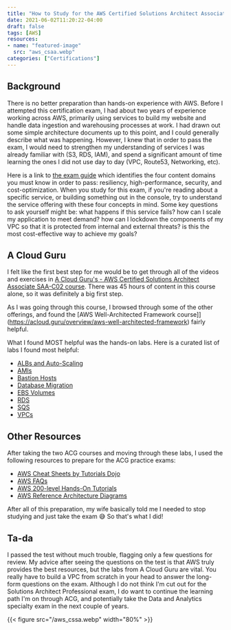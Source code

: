 ```yaml
---
title: "How to Study for the AWS Certified Solutions Architect Associate Exam"
date: 2021-06-02T11:20:22-04:00
draft: false
tags: [AWS]
resources:
- name: "featured-image"
  src: "aws_csaa.webp"
categories: ["Certifications"]
---
```


## Background

There is no better preparation than hands-on experience with AWS. Before I attempted this certification exam, I had about two years of experience working across AWS, primarily using services to build my website and handle data ingestion and warehousing processes at work. I had drawn out some simple architecture documents up to this point, and I could generally describe what was happening. However, I knew that in order to pass the exam, I would need to strengthen my understanding of services I was already familiar with (S3, RDS, IAM), and spend a significant amount of time learning the ones I did not use day to day (VPC, Route53, Networking, etc). 

Here is a link to [the exam guide](https://d1.awsstatic.com/training-and-certification/docs-sa-assoc/AWS-Certified-Solutions-Architect-Associate_Exam-Guide.pdf) which identifies the four content domains you must know in order to pass: resiliency, high-performance, security, and cost-optimization. When you study for this exam, if you're reading about a specific service, or building something out in the console, try to understand the service offering with these four concepts in mind. Some key questions to ask yourself might be: what happens if this service fails? how can I scale my application to meet demand? how can I lockdown the components of my VPC so that it is protected from internal and external threats? is this the most cost-effective way to achieve my goals?

## A Cloud Guru

I felt like the first best step for me would be to get through all of the videos and exercises in [A Cloud Guru's - AWS Certified Solutions Architect Associate SAA-C02 course](https://acloud.guru/overview/aws-certified-solutions-architect-associate). There was 45 hours of content in this course alone, so it was definitely a big first step.  

As I was going through this course, I browsed through some of the other offerings, and found the [AWS Well-Architected Framework course]](https://acloud.guru/overview/aws-well-architected-framework) fairly helpful. 

What I found MOST helpful was the hands-on labs. Here is a curated list of labs I found most helpful:

* [ALBs and Auto-Scaling](https://learn.acloud.guru/handson/feb3bc2b-c912-4f5c-94d7-bfbedea6319f)
* [AMIs](https://learn.acloud.guru/handson/a95ff0ea-4d92-4c80-ad92-35f42389b4a4) 
* [Bastion Hosts](https://learn.acloud.guru/handson/82ac8bc4-ccd3-4f28-8a96-124923392764)
* [Database Migration](https://learn.acloud.guru/handson/761e1ac8-8825-4772-af95-4ba878883e9d)
* [EBS Volumes](https://learn.acloud.guru/handson/f234c76a-c804-4d89-81ca-524514cdc59d)
* [RDS](https://learn.acloud.guru/handson/aacf9e92-0bb7-4969-aaf7-e2e106a7e339)
* [SQS](https://learn.acloud.guru/handson/0861366a-855b-4ff0-a6f6-ac93e2738dbd)
* [VPCs](https://learn.acloud.guru/search?page=1&learningTypes%5B0%5D=ACG_HANDS_ON_LAB&labModes%5B0%5D=GUIDED&technologies%5B0%5D=VPC&cloudProviders%5B0%5D=AWS)


## Other Resources

After taking the two ACG courses and moving through these labs, I used the following resources to prepare for the ACG practice exams:
* [AWS Cheat Sheets by Tutorials Dojo](https://tutorialsdojo.com/aws-cheat-sheets/)
* [AWS FAQs](https://aws.amazon.com/faqs/)
* [AWS 200-level Hands-On Tutorials](https://aws.amazon.com/getting-started/hands-on/?nc2=h_ql_le_gs_t&getting-started-all.sort-by=item.additionalFields.sortOrder&getting-started-all.sort-order=asc&awsf.getting-started-category=*all&awsf.getting-started-level=level%23200&awsf.getting-started-content-type=*all)
* [AWS Reference Architecture Diagrams](https://aws.amazon.com/whitepapers/?e=gs&p=gsrc&whitepapers-main.sort-by=item.additionalFields.sortDate&whitepapers-main.sort-order=desc&awsf.whitepapers-content-type=content-type%23reference-arch-diagram&awsf.whitepapers-tech-category=*all&awsf.whitepapers-industries=*all&awsf.whitepapers-business-category=*all&awsf.whitepapers-global-methodology=*all)

After all of this preparation, my wife basically told me I needed to stop studying and just take the exam 😅 So that's what I did!

## Ta-da

I passed the test without much trouble, flagging only a few questions for review. My advice after seeing the questions on the test is that AWS truly provides the best resources, but the labs from A Cloud Guru are vital. You really have to build a VPC from scratch in your head to answer the long-form questions on the exam. Although I do not think I'm cut out for the Solutions Architect Professional exam, I do want to continue the learning path I'm on through ACG, and potentially take the Data and Analytics specialty exam in the next couple of years.

{{< figure src="/aws_cssa.webp" width="80%" >}}